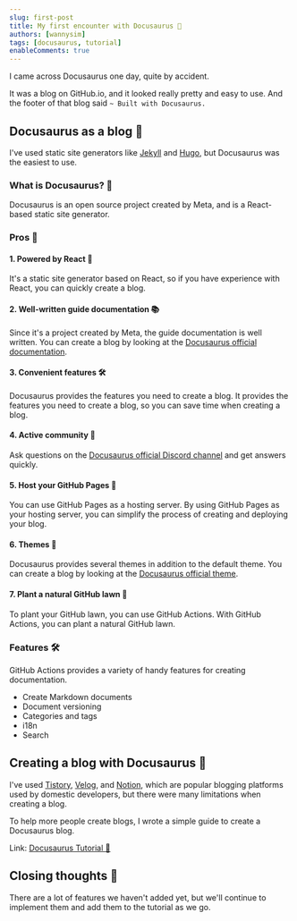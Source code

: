 ```yaml
---
slug: first-post
title: My first encounter with Docusaurus 🦖
authors: [wannysim]
tags: [docusaurus, tutorial]
enableComments: true
---
```


I came across Docusaurus one day, quite by accident.

It was a blog on GitHub.io, and it looked really pretty and easy to use.
And the footer of that blog said `~ Built with Docusaurus.`

<!-- truncate -->

## Docusaurus as a blog 🦖

I've used static site generators like [Jekyll](https://jekyllrb.com/) and [Hugo](https://gohugo.io/), but Docusaurus was the easiest to use.

### What is Docusaurus? 🤔

Docusaurus is an open source project created by Meta, and is a React-based static site generator.

### Pros 🎉

#### 1. Powered by React 📱

It's a static site generator based on React, so if you have experience with React, you can quickly create a blog.

#### 2. Well-written guide documentation 📚

Since it's a project created by Meta, the guide documentation is well written. You can create a blog by looking at the [Docusaurus official documentation](https://docusaurus.io/docs).

#### 3. Convenient features 🛠

Docusaurus provides the features you need to create a blog. It provides the features you need to create a blog, so you can save time when creating a blog.

#### 4. Active community 🤝

Ask questions on the [Docusaurus official Discord channel](https://discord.com/invite/docusaurus) and get answers quickly.

#### 5. Host your GitHub Pages 🚀

You can use GitHub Pages as a hosting server. By using GitHub Pages as your hosting server, you can simplify the process of creating and deploying your blog.

#### 6. Themes 🎨

Docusaurus provides several themes in addition to the default theme. You can create a blog by looking at the [Docusaurus official theme](https://docusaurus.io/showcase).

#### 7. Plant a natural GitHub lawn 🌱

To plant your GitHub lawn, you can use GitHub Actions. With GitHub Actions, you can plant a natural GitHub lawn.

### Features 🛠

GitHub Actions provides a variety of handy features for creating documentation.

- Create Markdown documents
- Document versioning
- Categories and tags
- i18n
- Search

## Creating a blog with Docusaurus 📝

I've used [Tistory](https://www.tistory.com/), [Velog](https://velog.io/), and [Notion](https://www.notion.so/), which are popular blogging platforms used by domestic developers, but there were many limitations when creating a blog.

To help more people create blogs, I wrote a simple guide to create a Docusaurus blog.

Link: [Docusaurus Tutorial 🦖](https://0420syj.github.io/en/docs/docusaurus-tutorial/intro/)

## Closing thoughts 🎉

There are a lot of features we haven't added yet, but we'll continue to implement them and add them to the tutorial as we go.
